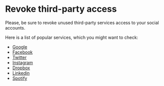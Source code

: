# Revoke third-party access

Please, be sure to revoke unused third-party services access to your social accounts. 

Here is a list of popular services, which you might want to check:

- [Google](https://myaccount.google.com/permissions)
- [Facebook](https://www.facebook.com/settings/?tab=applications)
- [Twitter](https://twitter.com/settings/connected_apps)
- [Instagram](https://www.instagram.com/accounts/manage_access/)
- [Dropbox](https://www.dropbox.com/account/security)
- [Linkedin](https://www.linkedin.com/psettings/permitted-services)
- [Spotify](https://www.spotify.com/account/apps/)

